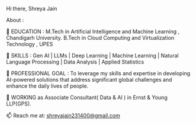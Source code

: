 Hi there, Shreya Jain

About :

🔭 EDUCATION         : M.Tech in Artificial Intelligence and Machine Learning , Chandigarh University.
                      B.Tech in Cloud Computing and Virtualization Technology , UPES

🔭 SKILLS            : Gen AI | LLMs | Deep Learning | Machine Learning | Natural Language Processing | Data Analysis | Applied Statistics

💬 PROFESSIONAL GOAL : To leverage my skills and expertise in developing AI-powered solutions that address significant global challenges and enhance the daily lives of people.

👯 WORKING as Associate Consultant( Data & AI ) in Ernst & Young LLP(GPS).

📫 Reach me at: shreyajain231400@gmail.com
